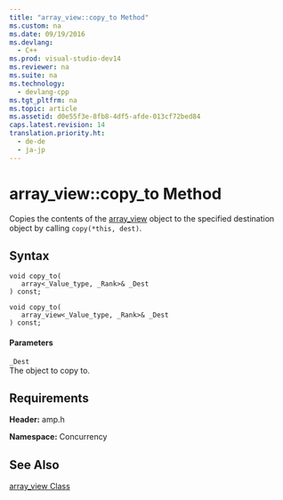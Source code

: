 ```yaml
---
title: "array_view::copy_to Method"
ms.custom: na
ms.date: 09/19/2016
ms.devlang: 
  - C++
ms.prod: visual-studio-dev14
ms.reviewer: na
ms.suite: na
ms.technology: 
  - devlang-cpp
ms.tgt_pltfrm: na
ms.topic: article
ms.assetid: d0e55f3e-8fb8-4df5-afde-013cf72bed84
caps.latest.revision: 14
translation.priority.ht: 
  - de-de
  - ja-jp
---
```

# array_view::copy_to Method
Copies the contents of the [array_view](../vs140/array_view-Class.md) object to the specified destination object by calling `copy(*this, dest)`.  
  
## Syntax  
  
```  
void copy_to(  
   array<_Value_type, _Rank>& _Dest  
) const;  
  
void copy_to(  
   array_view<_Value_type, _Rank>& _Dest  
) const;  
```  
  
#### Parameters  
 `_Dest`  
 The object to copy to.  
  
## Requirements  
 **Header:** amp.h  
  
 **Namespace:** Concurrency  
  
## See Also  
 [array_view Class](../vs140/array_view-Class.md)